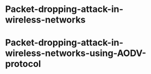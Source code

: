 # Packet-dropping-attack-in-wireless-networks
# Packet-dropping-attack-in-wireless-networks-using-AODV-protocol
